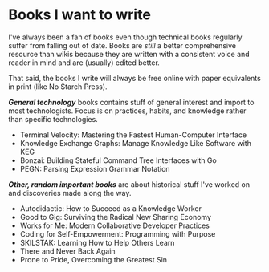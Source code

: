 # Books I want to write

I've always been a fan of books even though technical books regularly suffer from falling out of date. Books are *still* a better comprehensive resource than wikis because they are written with a consistent voice and reader in mind and are (usually) edited better.

That said, the books I write will always be free online with paper equivalents in print (like No Starch Press).

***General technology*** books contains stuff of general interest and import to most technologists. Focus is on practices, habits, and knowledge rather than specific technologies.

* Terminal Velocity: Mastering the Fastest Human-Computer Interface
* Knowledge Exchange Graphs: Manage Knowledge Like Software with KEG
* Bonzai: Building Stateful Command Tree Interfaces with Go
* PEGN: Parsing Expression Grammar Notation

***Other, random important books*** are about historical stuff I've worked on and discoveries made along the way.

* Autodidactic: How to Succeed as a Knowledge Worker
* Good to Gig: Surviving the Radical New Sharing Economy
* Works for Me: Modern Collaborative Developer Practices
* Coding for Self-Empowerment: Programming with Purpose
* SKILSTAK: Learning How to Help Others Learn
* There and Never Back Again
* Prone to Pride, Overcoming the Greatest Sin
